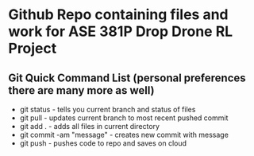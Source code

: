 # Github Repo containing files and work for ASE 381P Drop Drone RL Project

## Git Quick Command List (personal preferences there are many more as well)
* git status - tells you current branch and status of files
* git pull - updates current branch to most recent pushed commit
* git add . - adds all files in current directory
* git commit -am "message" - creates new commit with message
* git push - pushes code to repo and saves on cloud
